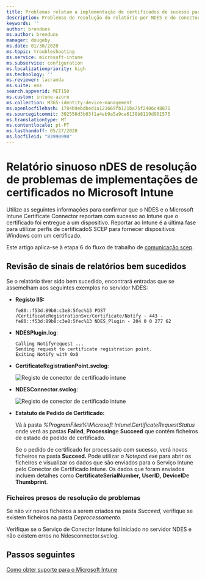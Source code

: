 ```yaml
---
title: Problemas relatam a implementação de certificados de sucesso para dispositivos quando utilizar o SCEP com a Microsoft Intune [ Microsoft Docs
description: Problemas de resolução do relatório por NDES e do conector ao Intune sobre uma implementação bem sucedida de certificados que foram provisionados com perfis de certificadoS SCEP.
keywords: ''
author: brenduns
ms.author: brenduns
manager: dougeby
ms.date: 01/30/2020
ms.topic: troubleshooting
ms.service: microsoft-intune
ms.subservice: configuration
ms.localizationpriority: high
ms.technology: ''
ms.reviewer: lacranda
ms.suite: ems
search.appverid: MET150
ms.custom: intune-azure
ms.collection: M365-identity-device-management
ms.openlocfilehash: 1784b9ebdbed1a121669fb121ba75f2406c48871
ms.sourcegitcommit: 302556d3b03f1a4eb9a5a9ce6138b8119d901575
ms.translationtype: MT
ms.contentlocale: pt-PT
ms.lasthandoff: 05/27/2020
ms.locfileid: "83990990"
---
```

# <a name="troubleshoot-ndes-reporting-of-certificate-deployments-in-microsoft-intune"></a>Relatório sinuoso nDES de resolução de problemas de implementações de certificados no Microsoft Intune

Utilize as seguintes informações para confirmar que o NDES e o Microsoft Intune Certificate Connector reportam com sucesso ao Intune que o certificado foi entregue a um dispositivo. Reportar ao Intune é a última fase para utilizar perfis de certificadoS SCEP para fornecer dispositivos Windows com um certificado.

Este artigo aplica-se à etapa 6 do fluxo de trabalho de [comunicação scep](troubleshoot-scep-certificate-profiles.md).

## <a name="review-for-signs-of-successful-reporting"></a>Revisão de sinais de relatórios bem sucedidos

Se o relatório tiver sido bem sucedido, encontrará entradas que se assemelham aos seguintes exemplos no servidor NDES:

- **Registo IIS:**

  `fe80::f53d:89b8:c3e8:5fec%13 POST /CertificateRegistrationSvc/Certificate/Notify - 443 - fe80::f53d:89b8:c3e8:5fec%13 NDES_Plugin - 204 0 0 277 62`

- **NDESPlugin.log**:

  ```
  Calling Notifyrequest ...
  Sending request to certificate registration point.
  Exiting Notify with 0x0
  ```

- **CertificateRegistrationPoint.svclog**:

  ![Registo de conector de certificado intune](../protect/media/troubleshoot-scep-certificate-reporting/certificate-registration-point-log.png)

- **NDESConnector.svclog**:

  ![Registo de conector de certificado intune](../protect/media/troubleshoot-scep-certificate-reporting/ndesconnector-log.png)

- **Estatuto de Pedido de Certificado:**

  Vá à pasta *%ProgramFiles%\Microsoft Intune\CertificateRequestStatus* onde verá as pastas **Failed**, **Processing**e **Succeed** que contêm ficheiros de estado de pedido de certificado.

  Se o pedido de certificado for processado com sucesso, verá novos ficheiros na pasta **Succeed.** Pode utilizar *o Notepad.exe* para abrir os ficheiros e visualizar os dados que são enviados para o Serviço Intune pelo Conector de Certificado Intune. Os dados que foram enviados incluem detalhes como **CertificateSerialNumber,** **UserID,** **DeviceID**e **Thumbprint**.

### <a name="troubleshoot-stuck-files"></a>Ficheiros presos de resolução de problemas

Se não vir novos ficheiros a serem criados na pasta *Succeed,* verifique se existem ficheiros na pasta *Deprocessamento.*

Verifique se o Serviço de Conector Intune foi iniciado no servidor NDES e não existem erros no Ndesconnector.svclog.

## <a name="next-steps"></a>Passos seguintes

[Como obter suporte para o Microsoft Intune](../fundamentals/get-support.md)
